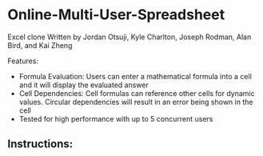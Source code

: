 # Online-Multi-User-Spreadsheet

Excel clone Written by Jordan Otsuji, Kyle Charlton, Joseph Rodman, Alan Bird, and Kai Zheng  

Features:  
- Formula Evaluation: Users can enter a mathematical formula into a cell and it will display the evaluated answer
- Cell Dependencies: Cell formulas can reference other cells for dynamic values. Circular dependencies will result in an error being shown in the cell
- Tested for high performance with up to 5 concurrent users

Instructions:
- 
